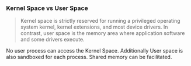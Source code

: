 ### Kernel Space vs User Space

>Kernel space is strictly reserved for running a privileged operating system kernel, kernel extensions, and most device drivers. In contrast, user space is the memory area where application software and some drivers execute.

No user process can access the Kernel Space. Additionally User space is also sandboxed for each process. Shared memory can be facilitated.

